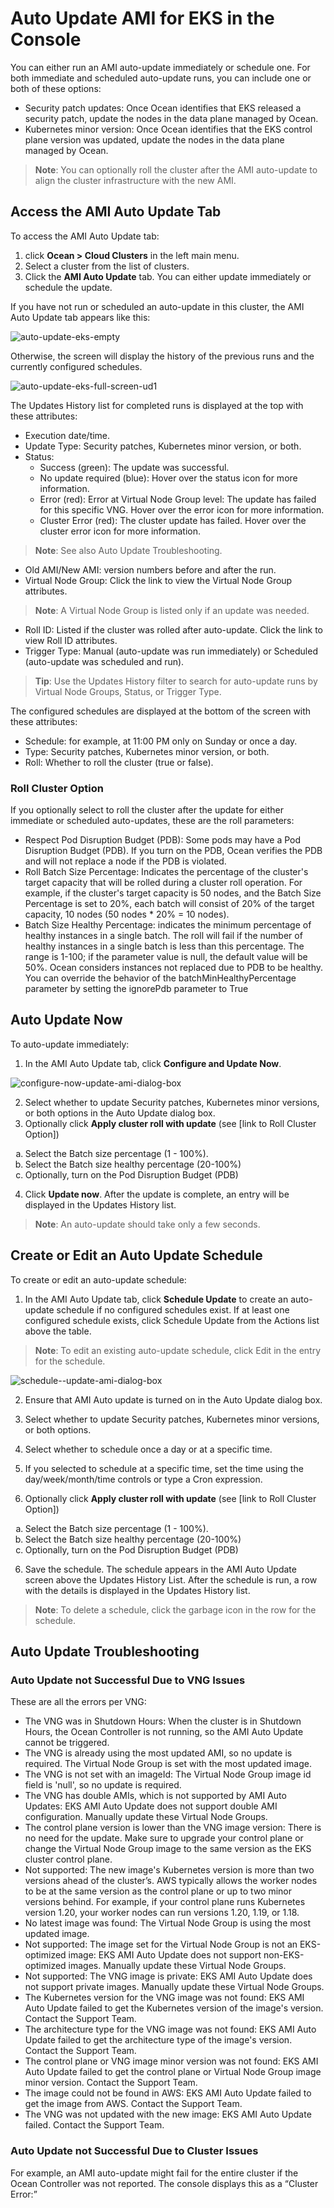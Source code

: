 <meta name=“robots” content=“noindex”>

#  Auto Update AMI for EKS in the Console

You can either run an AMI auto-update immediately or schedule one. For both immediate and scheduled auto-update runs, you can include one or both of these options:

* Security patch updates: Once Ocean identifies that EKS released a security patch, update the nodes in the data plane managed by Ocean.
* Kubernetes minor version: Once Ocean identifies that the EKS control plane version was updated, update the nodes in the data plane managed by Ocean.

>**Note**: You can optionally roll the cluster after the AMI auto-update to align the cluster infrastructure with the new AMI.

## Access the AMI Auto Update Tab

To access the AMI Auto Update tab:

1. click **Ocean > Cloud Clusters** in the left main menu.
2. Select a cluster from the list of clusters.
3. Click the **AMI Auto Update** tab. You can either update immediately or schedule the update.

If you have not run or scheduled an auto-update in this cluster, the AMI Auto Update tab appears like this:

![auto-update-eks-empty](https://github.com/user-attachments/assets/7a66a14c-007d-4e0a-b771-751427e434e3)

Otherwise, the screen will display the history of the previous runs and the currently configured schedules.

![auto-update-eks-full-screen-ud1](https://github.com/user-attachments/assets/c2a70b0e-43e7-46c5-a608-4e696df3bc2a)

The Updates History list for completed runs is displayed at the top with these attributes:

* Execution date/time.
* Update Type: Security patches, Kubernetes minor version, or both.
* Status:
  * Success (green): The update was successful.
  * No update required (blue): Hover over the status icon for more information.
  * Error (red): Error at Virtual Node Group level: The update has failed for this specific VNG. Hover over the error icon for more information.
  * Cluster Error (red): The cluster update has failed. Hover over the cluster error icon for more information.

>**Note**: See also Auto Update Troubleshooting.

* Old AMI/New AMI: version numbers before and after the run.
* Virtual Node Group: Click the link to view the Virtual Node Group attributes.

>**Note**: A Virtual Node Group is listed only if an update was needed.

* Roll ID: Listed if the cluster was rolled after auto-update. Click the link to view Roll ID attributes.
* Trigger Type: Manual (auto-update was run immediately) or Scheduled (auto-update was scheduled and run).


>**Tip**: Use the Updates History filter to search for auto-update runs by Virtual Node Groups, Status, or Trigger Type.

The configured schedules are displayed at the bottom of the screen with these attributes:

* Schedule: for example, at 11:00 PM only on Sunday or once a day.
* Type: Security patches, Kubernetes minor version, or both.
* Roll: Whether to roll the cluster (true or false).

### Roll Cluster Option

If you optionally select to roll the cluster after the update for either immediate or scheduled auto-updates, these are the roll parameters:

* Respect Pod Disruption Budget (PDB): Some pods may have a Pod Disruption Budget (PDB). If you turn on the PDB, Ocean verifies the PDB and will not replace a node if the PDB is violated.
* Roll Batch Size Percentage: Indicates the percentage of the cluster's target capacity that will be rolled during a cluster roll operation. For example, if the cluster's target capacity is 50 nodes, and the Batch Size Percentage is set to 20%, each batch will consist of 20% of the target capacity, 10 nodes (50 nodes * 20% = 10 nodes).
* Batch Size Healthy Percentage: indicates the minimum percentage of healthy instances in a single batch. The roll will fail if the number of healthy instances in a single batch is less than this percentage. The range is 1-100; if the parameter value is null, the default value will be 50%. Ocean considers instances not replaced due to PDB to be healthy. You can override the behavior of the batchMinHealthyPercentage parameter by setting the ignorePdb parameter to True

## Auto Update Now

To auto-update immediately:

1. In the AMI Auto Update tab, click **Configure and Update Now**.

![configure-now-update-ami-dialog-box](https://github.com/user-attachments/assets/814c12a7-8dcf-44e2-8bd3-b9dcd54d8178)

2. Select whether to update Security patches, Kubernetes minor versions, or both options in the Auto Update dialog box.
3. Optionally click **Apply cluster roll with update** (see [link to Roll Cluster Option])
  
  <ol style="list-style-type: lower-alpha;">
  <li>Select the Batch size percentage (1 - 100%).</li>
  <li>Select the Batch size healthy percentage (20-100%)</li>
  <li>Optionally, turn on the Pod Disruption Budget (PDB) </li>
  </ol>
  
4. Click **Update now**. After the update is complete, an entry will be displayed in the Updates History list.

>**Note**: An auto-update should take only a few seconds.

## Create or Edit an Auto Update Schedule

To create or edit an auto-update schedule:

1. In the AMI Auto Update tab, click **Schedule Update** to create an auto-update schedule if no configured schedules exist. If at least one configured schedule exists, click Schedule Update from the Actions list above the table. 

>**Note**: To edit an existing auto-update schedule, click Edit in the entry for the schedule.

![schedule--update-ami-dialog-box](https://github.com/user-attachments/assets/76858a5d-8713-4e0f-9129-aee65c401128)

2. Ensure that AMI Auto update is turned on in the Auto Update dialog box.
3. Select whether to update Security patches, Kubernetes minor versions, or both options.
4. Select whether to schedule once a day or at a specific time. 
4. If you selected to schedule at a specific time, set the time using the day/week/month/time controls or type a Cron expression.

5. Optionally click **Apply cluster roll with update** (see [link to Roll Cluster Option])
  
  <ol style="list-style-type: lower-alpha;">
  <li>Select the Batch size percentage (1 - 100%).</li>
  <li>Select the Batch size healthy percentage (20-100%)</li>
  <li>Optionally, turn on the Pod Disruption Budget (PDB) </li>
  </ol>

6. Save the schedule. The schedule appears in the AMI Auto Update screen above the Updates History List. After the schedule is run, a row with the details is displayed in the Updates History list.

>**Note**: To delete a schedule, click the garbage icon in the row for the schedule.

## Auto Update Troubleshooting

### Auto Update not Successful Due to VNG Issues

These are all the errors per VNG:

* The VNG was in Shutdown Hours: When the cluster is in Shutdown Hours, the Ocean Controller is not running, so the AMI Auto Update cannot be triggered.
* The VNG is already using the most updated AMI, so no update is required. The Virtual Node Group is set with the most updated image.
* The VNG is not set with an imageId: The Virtual Node Group image id field is 'null', so no update is required.
* The VNG has double AMIs, which is not supported by AMI Auto Updates: EKS AMI Auto Update does not support double AMI configuration. Manually update these Virtual Node Groups.
* The control plane version is lower than the VNG image version: There is no need for the update. Make sure to upgrade your control plane or change the Virtual Node Group image to the same version as the EKS cluster control plane.
* Not supported: The new image's Kubernetes version is more than two versions ahead of the cluster’s. AWS typically allows the worker nodes to be at the same version as the control plane or up to two minor versions behind. For example, if your control plane runs Kubernetes version 1.20, your worker nodes can run versions 1.20, 1.19, or 1.18.
* No latest image was found: The Virtual Node Group is using the most updated image.
* Not supported: The image set for the Virtual Node Group is not an EKS-optimized image: EKS AMI Auto Update does not support non-EKS-optimized images. Manually update these Virtual Node Groups.
* Not supported: The VNG image is private: EKS AMI Auto Update does not support private images. Manually update these Virtual Node Groups.
* The Kubernetes version for the VNG image was not found: EKS AMI Auto Update failed to get the Kubernetes version of the image's version. Contact the Support Team.
* The architecture type for the VNG image was not found: EKS AMI Auto Update failed to get the architecture type of the image's version. Contact the Support Team.
* The control plane or VNG image minor version was not found: EKS AMI Auto Update failed to get the control plane or Virtual Node Group image minor version.  Contact the Support Team.
* The image could not be found in AWS: EKS AMI Auto Update failed to get the image from AWS. Contact the Support Team.
* The VNG was not updated with the new image: EKS AMI Auto Update failed.  Contact the Support Team.


### Auto Update not Successful Due to Cluster Issues

For example, an AMI auto-update might fail for the entire cluster if the Ocean Controller was not reported. The console displays this as a “Cluster Error:”
